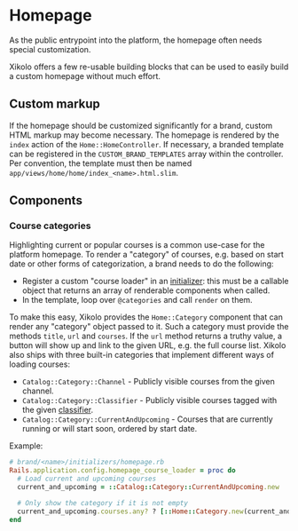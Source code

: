 # Homepage

As the public entrypoint into the platform, the homepage often needs special customization.

Xikolo offers a few re-usable building blocks that can be used to easily build a custom homepage without much effort.

## Custom markup

If the homepage should be customized significantly for a brand, custom HTML markup may become necessary. The homepage is rendered by the `index` action of the `Home::HomeController`. If necessary, a branded template can be registered in the `CUSTOM_BRAND_TEMPLATES` array within the controller. Per convention, the template must then be named `app/views/home/home/index_<name>.html.slim`.

## Components

### Course categories

Highlighting current or popular courses is a common use-case for the platform homepage. To render a "category" of courses, e.g. based on start date or other forms of categorization, a brand needs to do the following:

- Register a custom "course loader" in an [initializer](initializers.md): this must be a callable object that returns an array of renderable components when called.
- In the template, loop over `@categories` and call `render` on them.

To make this easy, Xikolo provides the `Home::Category` component that can render any "category" object passed to it. Such a category must provide the methods `title`, `url` and `courses`. If the `url` method returns a truthy value, a button will show up and link to the given URL, e.g. the full course list. Xikolo also ships with three built-in categories that implement different ways of loading courses:

- `Catalog::Category::Channel` - Publicly visible courses from the given channel.
- `Catalog::Category::Classifier` - Publicly visible courses tagged with the given [classifier](../../features/courses/classifiers.md).
- `Catalog::Category::CurrentAndUpcoming` - Courses that are currently running or will start soon, ordered by start date.

Example:

```ruby
# brand/<name>/initializers/homepage.rb
Rails.application.config.homepage_course_loader = proc do
  # Load current and upcoming courses
  current_and_upcoming = ::Catalog::Category::CurrentAndUpcoming.new

  # Only show the category if it is not empty
  current_and_upcoming.courses.any? ? [::Home::Category.new(current_and_upcoming)] : []
end
```

